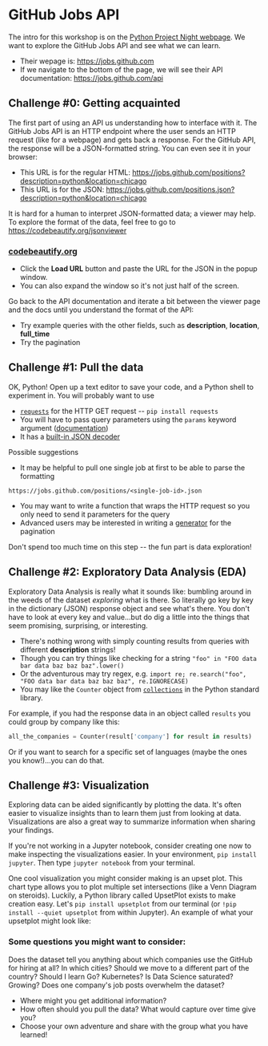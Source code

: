 # GitHub Jobs API

The intro for this workshop is on the [Python Project Night webpage](http://chicagopython.github.io/posts/github-jobs-api/).  We want to explore the GitHub Jobs API and see what we can learn.


* Their wepage is: https://jobs.github.com 
* If we navigate to the bottom of the page, we will see their API documentation: https://jobs.github.com/api


## Challenge #0: Getting acquainted

The first part of using an API us understanding how to interface with it. The GitHub Jobs API is an HTTP endpoint where the user sends an HTTP request (like for a webpage) and gets back a response. For the GitHub API, the response will be a JSON-formatted string. You can even see it in your browser:

* This URL is for the regular HTML: https://jobs.github.com/positions?description=python&location=chicago
* This URL is for the JSON: https://jobs.github.com/positions.json?description=python&location=chicago

It is hard for a human to interpret JSON-formatted data; a viewer may help. To explore the format of the data, feel free to go to https://codebeautify.org/jsonviewer

### [codebeautify.org](https://codebeautify.org/jsonviewer)

* Click the **Load URL** button and paste the URL for the JSON in the popup window.
* You can also expand the window so it's not just half of the screen.

Go back to the API documentation and iterate a bit between the viewer page and the docs until you understand the format of the API:

* Try example queries with the other fields, such as **description**, **location**, **full_time**
* Try the pagination


## Challenge #1: Pull the data

OK, Python! Open up a text editor to save your code, and a Python shell to experiment in. You will probably want to use

* [`requests`](https://2.python-requests.org) for the HTTP GET request -- `pip install requests`
* You will have to pass query parameters using the `params` keyword argument ([documentation](https://2.python-requests.org/en/master/user/quickstart/#passing-parameters-in-urls))
* It has a [built-in JSON decoder](https://2.python-requests.org/en/master/user/quickstart/#json-response-content)


Possible suggestions

* It may be helpful to pull one single job at first to be able to parse the formatting
```
https://jobs.github.com/positions/<single-job-id>.json
```
* You may want to write a function that wraps the HTTP request so you only need to send it parameters for the query
* Advanced users may be interested in writing a [generator](https://docs.python.org/3/howto/functional.html#generators) for the pagination


Don't spend too much time on this step -- the fun part is data exploration!


## Challenge #2: Exploratory Data Analysis (EDA)

Exploratory Data Analysis is really what it sounds like: bumbling around in the weeds of the dataset _exploring_ what is there. So literally go key by key in the dictionary (JSON) response object and see what's there. You don't have to look at every key and value...but do dig a little into the things that seem promising, surprising, or interesting.

* There's nothing wrong with simply counting results from queries with different **description** strings!
* Though you can try things like checking for a string `"foo" in "FOO data bar data baz baz baz".lower()`
* Or the adventurous may try regex, e.g. `import re; re.search("foo", "FOO data bar data baz baz baz", re.IGNORECASE)`
* You may like the `Counter` object from [`collections`](https://docs.python.org/3/library/collections.html#counter-objects) in the Python standard library.

For example, if you had the response data in an object called `results` you could group by company like this:

```python
all_the_companies = Counter(result['company'] for result in results)
```

Or if you want to search for a specific set of languages (maybe the ones you know!)...you can do that.



## Challenge #3: Visualization

Exploring data can be aided significantly by plotting the data. It's often easier to visualize insights than to learn them just from looking at data. Visualizations are also a great way to summarize information when sharing your findings.

If you're not working in a Jupyter notebook, consider creating one now to make inspecting the visualizations easier. In your environment, `pip install jupyter`. Then type `jupyter notebook` from your terminal.

One cool visualization you might consider making is an upset plot. This chart type allows you to plot multiple set intersections (like a Venn Diagram on steroids). Luckily, a Python library called UpsetPlot exists to make creation easy. Let's `pip install upsetplot` from our terminal (or `!pip install --quiet upsetplot` from within Jupyter). An example of what your upsetplot might look like:


### Some questions you might want to consider:

Does the dataset tell you anything about which companies use the GitHub for hiring at all? In which cities? Should we move to a different part of the country? Should I learn Go? Kubernetes? Is Data Science saturated? Growing? Does one company's job posts overwhelm the dataset?

- Where might you get additional information?
- How often should you pull the data? What would capture over time give you?
- Choose your own adventure and share with the group what you have learned!
